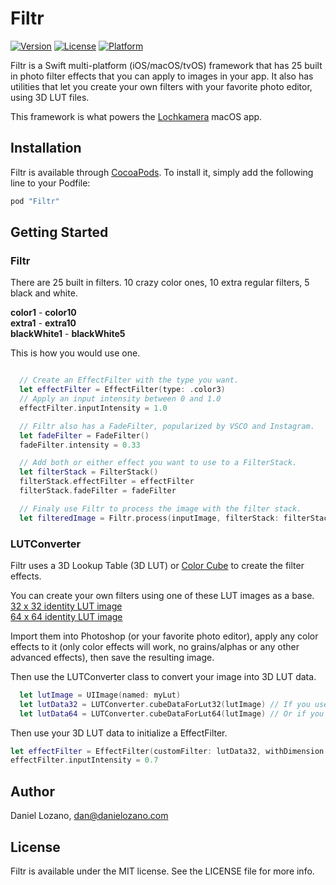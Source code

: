# Filtr

[![Version](https://img.shields.io/cocoapods/v/Filtr.svg?style=flat)](http://cocoapods.org/pods/Filtr)
[![License](https://img.shields.io/cocoapods/l/Filtr.svg?style=flat)](http://cocoapods.org/pods/Filtr)
[![Platform](https://img.shields.io/cocoapods/p/Filtr.svg?style=flat)](http://cocoapods.org/pods/Filtr)

Filtr is a Swift multi-platform (iOS/macOS/tvOS) framework that has 25 built in photo filter effects that you can apply to images in your app. It also has utilities that let you create your own filters with your favorite photo editor, using 3D LUT files.

This framework is what powers the [Lochkamera](http://www.lochkamera.co) macOS app.

## Installation

Filtr is available through [CocoaPods](http://cocoapods.org). To install
it, simply add the following line to your Podfile:

```ruby
pod "Filtr"
```

## Getting Started

### Filtr

There are 25 built in filters. 10 crazy color ones, 10 extra regular filters, 5 black and white.

**color1** - **color10** <br>
**extra1** - **extra10** <br>
**blackWhite1** - **blackWhite5** <br>

This is how you would use one.

```swift

  // Create an EffectFilter with the type you want.
  let effectFilter = EffectFilter(type: .color3)
  // Apply an input intensity between 0 and 1.0
  effectFilter.inputIntensity = 1.0

  // Filtr also has a FadeFilter, popularized by VSCO and Instagram.
  let fadeFilter = FadeFilter()
  fadeFilter.intensity = 0.33

  // Add both or either effect you want to use to a FilterStack.
  let filterStack = FilterStack()
  filterStack.effectFilter = effectFilter
  filterStack.fadeFilter = fadeFilter

  // Finaly use Filtr to process the image with the filter stack.
  let filteredImage = Filtr.process(inputImage, filterStack: filterStack)

```

### LUTConverter

Filtr uses a 3D Lookup Table (3D LUT) or [Color Cube](https://developer.apple.com/library/content/documentation/GraphicsImaging/Reference/CoreImageFilterReference/#//apple_ref/doc/filter/ci/CIColorCube) to create the filter effects.

You can create your own filters using one of these LUT images as a base.<br>
[32 x 32 identity LUT image](https://github.com/danlozano/Filtr/blob/master/Filtr/Resources/Identity32.png)<br>
[64 x 64 identity LUT image](https://github.com/danlozano/Filtr/blob/master/Filtr/Resources/Identity64.png)<br>

Import them into Photoshop (or your favorite photo editor), apply any color effects to it (only color effects will work, no grains/alphas or any other advanced effects), then save the resulting image.

Then use the LUTConverter class to convert your image into 3D LUT data.

```swift
  let lutImage = UIImage(named: myLut)
  let lutData32 = LUTConverter.cubeDataForLut32(lutImage) // If you use the 32 x 32 LUT image
  let lutData64 = LUTConverter.cubeDataForLut64(lutImage) // Or if you use the 64 x 64 lut image
```

Then use your 3D LUT data to initialize a EffectFilter.

```swift
let effectFilter = EffectFilter(customFilter: lutData32, withDimension: .thirtyTwo)
effectFilter.inputIntensity = 0.7
```

## Author

Daniel Lozano, dan@danielozano.com

## License

Filtr is available under the MIT license. See the LICENSE file for more info.
